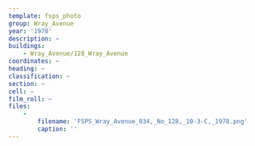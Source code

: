 ```yaml
---
template: fsps_photo
group: Wray_Avenue
year: '1978'
description: ~
buildings:
    - Wray_Avenue/128_Wray_Avenue
coordinates: ~
heading: ~
classification: ~
section: ~
cell: ~
film_roll: ~
files:
    -
        filename: 'FSPS_Wray_Avenue_034,_No_128,_10-3-C,_1978.png'
        caption: ''
---
```

